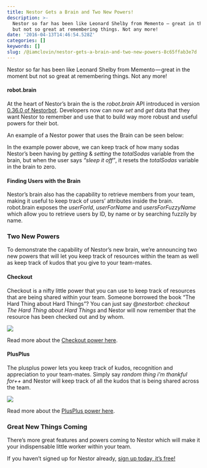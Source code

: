 ```yaml
---
title: Nestor Gets a Brain and Two New Powers!
description: >-
  Nestor so far has been like Leonard Shelby from Memento — great in the moment
  but not so great at remembering things. Not any more!
date: '2016-04-13T14:46:54.528Z'
categories: []
keywords: []
slug: /@iamclovin/nestor-gets-a-brain-and-two-new-powers-8c65ffab3e7d
---
```


Nestor so far has been like Leonard Shelby from Memento — great in the moment but not so great at remembering things. Not any more!

#### robot.brain

At the heart of Nestor’s brain the is the _robot.brain_ API introduced in version [0.36.0 of Nestorbot](https://github.com/zerobotlabs/nestorbot/releases/tag/v0.36.1). Developers now can now _set_ and _get_ data that they want Nestor to remember and use that to build way more robust and useful powers for their bot.

An example of a Nestor power that uses the Brain can be seen below:

In the example power above, we can keep track of how many sodas Nestor’s been having by _getting_ & _setting_ the _totalSodas_ variable from the brain, but when the user says _“sleep it off”_, it resets the _totalSodas_ variable in the brain to zero.

#### Finding Users with the Brain

Nestor’s brain also has the capability to retrieve members from your team, making it useful to keep track of users’ attributes inside the brain. robot.brain exposes the _userForId_, _userForName_ and _usersForFuzzyName_ which allow you to retrieve users by ID, by name or by searching fuzzily by name.

### Two New Powers

To demonstrate the capability of Nestor’s new brain, we’re announcing two new powers that will let you keep track of resources within the team as well as keep track of kudos that you give to your team-mates.

#### Checkout

Checkout is a nifty little power that you can use to keep track of resources that are being shared within your team. Someone borrowed the book “The Hard Thing about Hard Things”? You can just say @_nestorbot: checkout The Hard Thing about Hard Things_ and Nestor will now remember that the resource has been checked out and by whom.

![](https://cdn-images-1.medium.com/max/800/1*330WS5u2m5CjLcOhtmDbMA.png)

Read more about the [Checkout power here](https://www.asknestor.me/powers/checkout).

#### PlusPlus

The plusplus power lets you keep track of kudos, recognition and appreciation to your team-mates. Simply say _random thing i’m thankful for++_ and Nestor will keep track of all the kudos that is being shared across the team.

![](https://cdn-images-1.medium.com/max/800/1*1ICxBooikOBg8UTjZIBynQ.png)

Read more about the [PlusPlus power here](https://www.asknestor.me/powers/plusplus).

### Great New Things Coming

There’s more great features and powers coming to Nestor which will make it your indispensable little worker within your team.

If you haven’t signed up for Nestor already, [sign up today, it’s free!](https://www.asknestor.me)